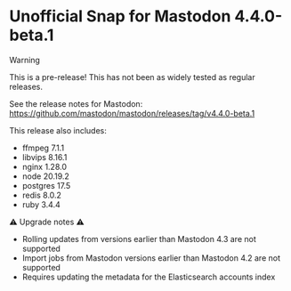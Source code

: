 # Unofficial Snap for Mastodon 4.4.0-beta.1

> [!WARNING]
> This is a pre-release! This has not been as widely tested as regular releases.

See the release notes for Mastodon: https://github.com/mastodon/mastodon/releases/tag/v4.4.0-beta.1

This release also includes:

* ffmpeg 7.1.1
* libvips 8.16.1
* nginx 1.28.0
* node 20.19.2
* postgres 17.5
* redis 8.0.2
* ruby 3.4.4

⚠️ Upgrade notes ⚠️

* Rolling updates from versions earlier than Mastodon 4.3 are not supported
* Import jobs from Mastodon versions earlier than Mastodon 4.2 are not supported
* Requires updating the metadata for the Elasticsearch accounts index
